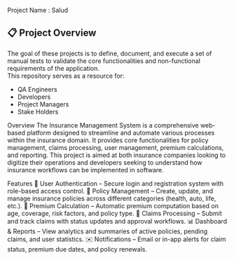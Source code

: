  Project Name : Salud

## 📋 Project Overview

The goal of these projects is to define, document, and execute a set of manual tests to validate the core functionalities and non-functional requirements of the application.  
This repository serves as a resource for:

- QA Engineers
- Developers
- Project Managers
- Stake Holders

Overview
The Insurance Management System is a comprehensive web-based platform designed to streamline and automate various processes within the insurance domain. It provides core functionalities for policy management, claims processing, user management, premium calculations, and reporting. This project is aimed at both insurance companies looking to digitize their operations and developers seeking to understand how insurance workflows can be implemented in software.

Features
🔐 User Authentication – Secure login and registration system with role-based access control.
🧾 Policy Management – Create, update, and manage insurance policies across different categories (health, auto, life, etc.).
💸 Premium Calculation – Automatic premium computation based on age, coverage, risk factors, and policy type.
📄 Claims Processing – Submit and track claims with status updates and approval workflows.
📊 Dashboard & Reports – View analytics and summaries of active policies, pending claims, and user statistics.
✉️ Notifications – Email or in-app alerts for claim status, premium due dates, and policy renewals.



